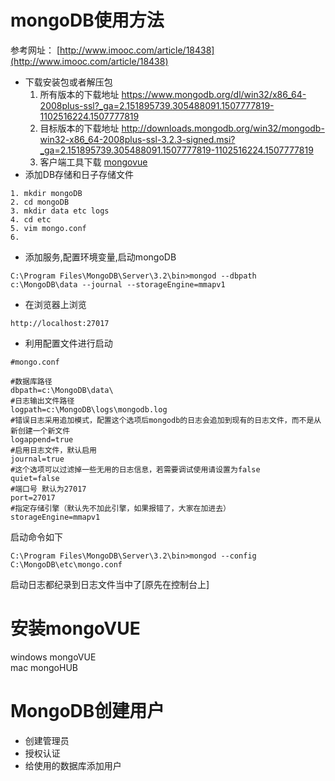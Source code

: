 # mongoDB使用方法
参考网址： [http://www.imooc.com/article/18438](http://www.imooc.com/article/18438)
* 下载安装包或者解压包
	1. 所有版本的下载地址
		https://www.mongodb.org/dl/win32/x86_64-2008plus-ssl?_ga=2.151895739.305488091.1507777819-1102516224.1507777819
	2. 目标版本的下载地址
		http://downloads.mongodb.org/win32/mongodb-win32-x86_64-2008plus-ssl-3.2.3-signed.msi?_ga=2.151895739.305488091.1507777819-1102516224.1507777819
	3. 客户端工具下载
		[mongovue](https://pan.baidu.com/s/1mhPejwO)
* 添加DB存储和日子存储文件
```
1. mkdir mongoDB
2. cd mongoDB
3. mkdir data etc logs
4. cd etc
5. vim mongo.conf
6. 
```
* 添加服务,配置环境变量,启动mongoDB
```
C:\Program Files\MongoDB\Server\3.2\bin>mongod --dbpath c:\MongoDB\data --journal --storageEngine=mmapv1
```
* 在浏览器上浏览
```
http://localhost:27017
```
* 利用配置文件进行启动
```
#mongo.conf

#数据库路径
dbpath=c:\MongoDB\data\
#日志输出文件路径
logpath=c:\MongoDB\logs\mongodb.log
#错误日志采用追加模式，配置这个选项后mongodb的日志会追加到现有的日志文件，而不是从新创建一个新文件
logappend=true
#启用日志文件，默认启用
journal=true
#这个选项可以过滤掉一些无用的日志信息，若需要调试使用请设置为false
quiet=false
#端口号 默认为27017
port=27017
#指定存储引擎（默认先不加此引擎，如果报错了，大家在加进去）
storageEngine=mmapv1
```
启动命令如下
```
C:\Program Files\MongoDB\Server\3.2\bin>mongod --config C:\MongoDB\etc\mongo.conf
```
启动日志都纪录到日志文件当中了[原先在控制台上]
# 安装mongoVUE
windows mongoVUE  
mac	   mongoHUB
# MongoDB创建用户
* 创建管理员
* 授权认证
* 给使用的数据库添加用户
